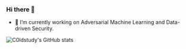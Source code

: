 ### Hi there 👋

- 🔭 I’m currently working on Adversarial Machine Learning and Data-driven Security.

<!--
**C0ldstudy/C0ldstudy** is a ✨ _special_ ✨ repository because its `README.md` (this file) appears on your GitHub profile.

Here are some ideas to get you started:

- 🔭 I’m currently working on ...
- 🌱 I’m currently learning ...
- 👯 I’m looking to collaborate on ...
- 🤔 I’m looking for help with ...
- 💬 Ask me about ...
- 📫 How to reach me: ...
- 😄 Pronouns: ...
- ⚡ Fun fact: ...
-->

![C0ldstudy's GitHub stats](https://github-readme-stats.vercel.app/api?username=C0ldstudy&show_icons=true&theme=dracula)

